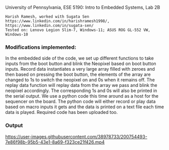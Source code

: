 University of Pennsylvania, ESE 5190: Intro to Embedded Systems, Lab 2B

    Harish Ramesh, worked with Sugata Sen
    https://www.linkedin.com/in/harishramesh1998/, https://www.linkedin.com/in/sugata-sen/
    Tested on: Lenovo Legion Slim-7, Windows-11; ASUS ROG GL-552 VW, Windows-10
    
### Modifications implemented:
In the embedded side of the code, we set up different functions to take inputs from the boot button and blink the Neopixel based on boot button inputs. Record data instantiates a very large array filled with zeroes and then based on pressing the boot button, the elements of the array are changed to 1s to switch the neopixel on and 0s when it remains off. The replay data function will replay data from the array we pass and blink the neopixel accordingly. The corresponding 1s and 0s will also be printed in the serial output. We use a python code this time around as a host for the sequencer on the board. The python code will either record or play data based on macro inputs it gets and the data is printed on a text file each time data is played. 
Required code has been uploaded too.

### Output
https://user-images.githubusercontent.com/38978733/200754493-7e86f98b-95b5-43e1-8a69-f323ce21f426.mp4
